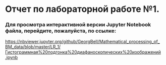 # Отчет по лабораторной работе №1.
### Для просмотра интерактивной версии Jupyter Notebook файла, перейдите, пожалуйста, по ссылке:  
https://nbviewer.jupyter.org/github/GeorgBell/Mathematical_processing_of_BM_data/blob/master/LR_1/Гистограммная%20подгонка%20диафаноскопических%20изображений.ipynb
